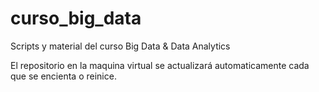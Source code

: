 # curso_big_data
Scripts y material del curso Big Data & Data Analytics

El repositorio en la maquina virtual se actualizará automaticamente cada que se encienta o reinice.
